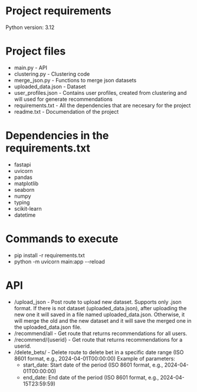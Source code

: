 # Project requirements
Python version: 3.12

# Project files
- main.py - API
- clustering.py - Clustering code
- merge_json.py - Functions to merge json datasets
- uploaded_data.json - Dataset
- user_profiles.json - Contains user profiles, created from clustering and will used for generate recommendations
- requirements.txt - All the dependencies that are necesary for the project
- readme.txt - Documendation of the project

# Dependencies in the requirements.txt 
- fastapi
- uvicorn
- pandas
- matplotlib
- seaborn
- numpy
- typing
- scikit-learn
- datetime

# Commands to execute
- pip install -r requirements.txt
- python -m uvicorn main:app --reload

# API 
- /upload_json - Post route to upload new dataset. Supports only .json format.
    If there is not dataset (uploaded_data.json), after uploading the new one it will saved in a file named uploaded_data.json.
    Otherwise, it will merge the old and the new dataset and it will save the merged one in the uploaded_data.json file. 
- /recommend/all - Get route that returns recommendations for all users.
- /recommend/{userid} - Get route that returns recommendations for a userid.
- /delete_bets/ - Delete route to delete bet in a specific date range (ISO 8601 format, e.g., 2024-04-01T00:00:00)
Example of parameters:
    - start_date: Start date of the period (ISO 8601 format, e.g., 2024-04-01T00:00:00)
    - end_date: End date of the period (ISO 8601 format, e.g., 2024-04-15T23:59:59)